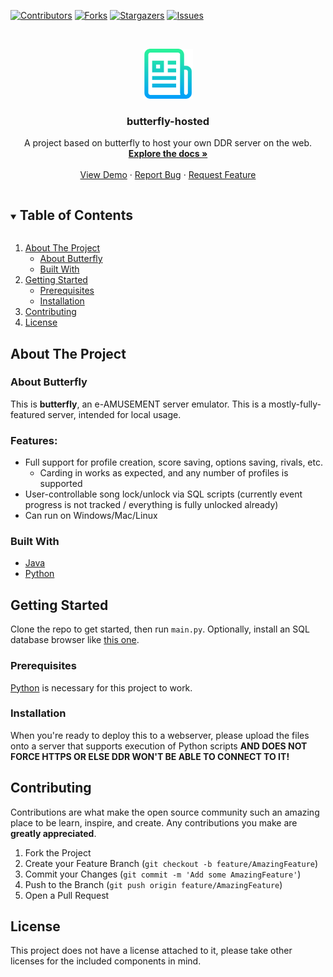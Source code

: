 [![Contributors][contributors-shield]][contributors-url]
[![Forks][forks-shield]][forks-url]
[![Stargazers][stars-shield]][stars-url]
[![Issues][issues-shield]][issues-url]

<!-- PROJECT LOGO -->
<br />
<p align="center">
  <a href="https://github.com/piotr25691/butterfly-hosted">
    <img src="images/logo.png" alt="Logo" width="80" height="80">
  </a>

  <h3 align="center">butterfly-hosted</h3>

  <p align="center">
    A project based on butterfly to host your own DDR server on the web.
    <br />
    <a href="https://github.com/piotr25691/butterfly-hosted"><strong>Explore the docs »</strong></a>
    <br />
    <br />
    <a href="https://github.com/piotr25691/butterfly-hosted">View Demo</a>
    ·
    <a href="https://github.com/piotr25691/butterfly-hosted/issues">Report Bug</a>
    ·
    <a href="https://github.com/piotr25691/butterfly-hosted/issues">Request Feature</a>
  </p>
</p>



<!-- TABLE OF CONTENTS -->
<details open="open">
  <summary><h2 style="display: inline-block">Table of Contents</h2></summary>
  <ol>
    <li>
      <a href="#about-the-project">About The Project</a>
      <ul>
        <li><a href="#about-butterfly">About Butterfly</a></li>
        <li><a href="#built-with">Built With</a></li>
      </ul>
    </li>
    <li>
      <a href="#getting-started">Getting Started</a>
      <ul>
        <li><a href="#prerequisites">Prerequisites</a></li>
        <li><a href="#installation">Installation</a></li>
      </ul>
    </li>
    <li><a href="#contributing">Contributing</a></li>
    <li><a href="#license">License</a></li>
  </ol>
</details>



<!-- ABOUT THE PROJECT -->
## About The Project

### About Butterfly

This is **butterfly**, an e-AMUSEMENT server emulator. This is a mostly-fully-featured server, intended for local usage.

### Features:

* Full support for profile creation, score saving, options saving, rivals, etc.
  * Carding in works as expected, and any number of profiles is supported
* User-controllable song lock/unlock via SQL scripts (currently event progress is not tracked / everything is fully unlocked already)
* Can run on Windows/Mac/Linux

### Built With

* [Java](https://www.java.com/en/)
* [Python](https://www.python.org/)

<!-- GETTING STARTED -->
## Getting Started

Clone the repo to get started, then run `main.py`. Optionally, install an SQL database browser like [this one](https://sqlitebrowser.org/).

### Prerequisites

[Python](https://www.python.org/) is necessary for this project to work.


### Installation

When you're ready to deploy this to a webserver, please upload the files onto a server that supports execution of Python scripts **AND DOES NOT FORCE HTTPS OR ELSE DDR WON'T BE ABLE TO CONNECT TO IT!**

<!-- CONTRIBUTING -->
## Contributing

Contributions are what make the open source community such an amazing place to be learn, inspire, and create. Any contributions you make are **greatly appreciated**.

1. Fork the Project
2. Create your Feature Branch (`git checkout -b feature/AmazingFeature`)
3. Commit your Changes (`git commit -m 'Add some AmazingFeature'`)
4. Push to the Branch (`git push origin feature/AmazingFeature`)
5. Open a Pull Request

<!-- LICENSE -->
## License

This project does not have a license attached to it, please take other licenses for the included components in mind.

[contributors-shield]: https://img.shields.io/github/contributors/piotr25691/butterfly-hosted.svg?style=for-the-badge
[contributors-url]: https://github.com/piotr25691/butterfly-hosted/graphs/contributors
[forks-shield]: https://img.shields.io/github/forks/piotr25691/butterfly-hosted.svg?style=for-the-badge
[forks-url]: https://github.com/piotr25691/butterfly-hosted/network/members
[stars-shield]: https://img.shields.io/github/stars/piotr25691/butterfly-hosted.svg?style=for-the-badge
[stars-url]: https://github.com/piotr25691/butterfly-hosted/stargazers
[issues-shield]: https://img.shields.io/github/issues/piotr25691/butterfly-hosted.svg?style=for-the-badge
[issues-url]: https://github.com/piotr25691/butterfly-hosted/issues
[license-shield]: https://img.shields.io/github/license/piotr25691/butterfly-hosted.svg?style=for-the-badge
[license-url]: https://github.com/piotr25691/butterfly-hosted/blob/master/LICENSE.txt
[product-screenshot]: images/screenshot.png
